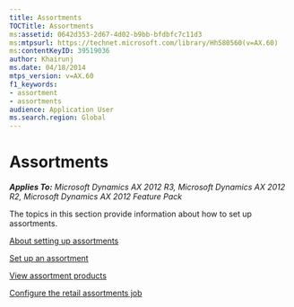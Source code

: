 ```yaml
---
title: Assortments
TOCTitle: Assortments
ms:assetid: 0642d353-2d67-4d02-b9bb-bfdbfc7c11d3
ms:mtpsurl: https://technet.microsoft.com/library/Hh580560(v=AX.60)
ms:contentKeyID: 39519036
author: Khairunj
ms.date: 04/18/2014
mtps_version: v=AX.60
f1_keywords:
- assortment
- assortments
audience: Application User
ms.search.region: Global
---
```


# Assortments 


_**Applies To:** Microsoft Dynamics AX 2012 R3, Microsoft Dynamics AX 2012 R2, Microsoft Dynamics AX 2012 Feature Pack_

The topics in this section provide information about how to set up assortments.

[About setting up assortments](about-setting-up-assortments.md)

[Set up an assortment](set-up-an-assortment.md)

[View assortment products](view-assortment-products.md)

[Configure the retail assortments job](configure-the-retail-assortments-job.md)

  


